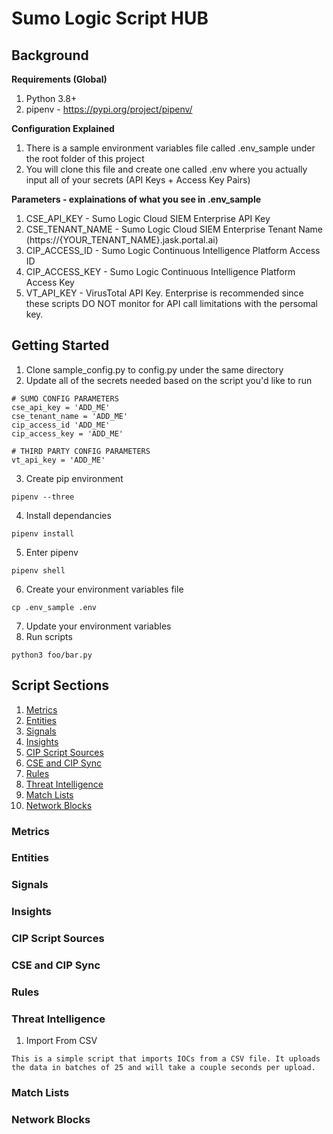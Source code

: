 # Sumo Logic Script HUB

## Background
**Requirements (Global)**
1. Python 3.8+
2. pipenv - https://pypi.org/project/pipenv/

**Configuration Explained**
1. There is a sample environment variables file called .env_sample under the root folder of this project
2. You will clone this file and create one called .env where you actually input all of your secrets (API Keys + Access Key Pairs)

**Parameters - explainations of what you see in .env_sample**
1. CSE_API_KEY - Sumo Logic Cloud SIEM Enterprise API Key
2. CSE_TENANT_NAME - Sumo Logic Cloud SIEM Enterprise Tenant Name (https://{YOUR_TENANT_NAME}.jask.portal.ai)
3. CIP_ACCESS_ID - Sumo Logic Continuous Intelligence Platform Access ID
4. CIP_ACCESS_KEY - Sumo Logic Continuous Intelligence Platform Access Key
5. VT_API_KEY - VirusTotal API Key. Enterprise is recommended since these scripts DO NOT monitor for API call limitations with the persomal key. 

## Getting Started
1. Clone sample_config.py to config.py under the same directory
2. Update all of the secrets needed based on the script you'd like to run
```
# SUMO CONFIG PARAMETERS 
cse_api_key = 'ADD_ME'
cse_tenant_name = 'ADD_ME'
cip_access_id 'ADD_ME'
cip_access_key = 'ADD_ME'

# THIRD PARTY CONFIG PARAMETERS
vt_api_key = 'ADD_ME'
```
3. Create pip environment
```
pipenv --three
```
4. Install dependancies
```
pipenv install
```
5. Enter pipenv
```
pipenv shell
```
6. Create your environment variables file
```
cp .env_sample .env
```
7. Update your environment variables
8. Run scripts
```
python3 foo/bar.py
```

## Script Sections
1. [Metrics](#metrics)
2. [Entities](#entities)
3. [Signals](#signals)
4. [Insights](#insights)
5. [CIP Script Sources](#cip-script-sources)
6. [CSE and CIP Sync](#cse-and-and-cip-sync)
7. [Rules](#rules)
8. [Threat Intelligence](#hreat-intelligence)
9. [Match Lists](#match-lists)
10. [Network Blocks](#network-blocks)

### Metrics

### Entities

### Signals

### Insights

### CIP Script Sources

### CSE and CIP Sync

### Rules

### Threat Intelligence
1. Import From CSV
```
This is a simple script that imports IOCs from a CSV file. It uploads the data in batches of 25 and will take a couple seconds per upload. 
```

### Match Lists

### Network Blocks
